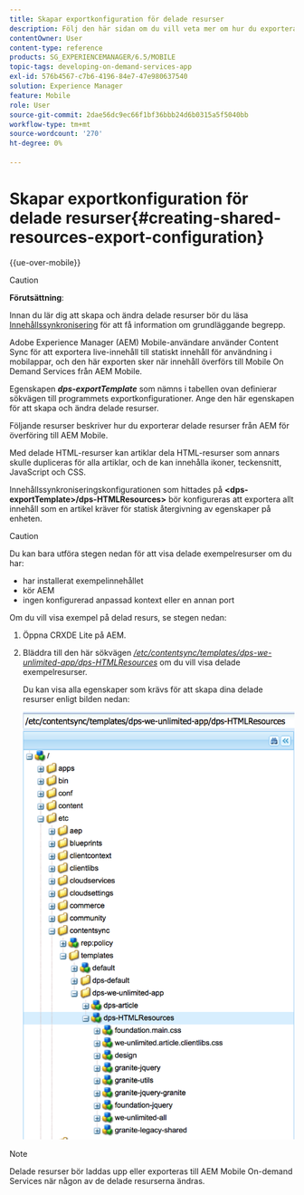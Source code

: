 ```yaml
---
title: Skapar exportkonfiguration för delade resurser
description: Följ den här sidan om du vill veta mer om hur du exporterar delade resurser från Adobe Experience Manager (AEM) för överföring till AEM Mobile.
contentOwner: User
content-type: reference
products: SG_EXPERIENCEMANAGER/6.5/MOBILE
topic-tags: developing-on-demand-services-app
exl-id: 576b4567-c7b6-4196-84e7-47e980637540
solution: Experience Manager
feature: Mobile
role: User
source-git-commit: 2dae56dc9ec66f1bf36bbb24d6b0315a5f5040bb
workflow-type: tm+mt
source-wordcount: '270'
ht-degree: 0%

---
```


# Skapar exportkonfiguration för delade resurser{#creating-shared-resources-export-configuration}

{{ue-over-mobile}}

>[!CAUTION]
>
>**Förutsättning**:
>
>Innan du lär dig att skapa och ändra delade resurser bör du läsa [Innehållssynkronisering](/help/mobile/mobile-ondemand-contentsync.md) för att få information om grundläggande begrepp.

Adobe Experience Manager (AEM) Mobile-användare använder Content Sync för att exportera live-innehåll till statiskt innehåll för användning i mobilappar, och den här exporten sker när innehåll överförs till Mobile On Demand Services från AEM Mobile.

Egenskapen ***dps-exportTemplate*** som nämns i tabellen ovan definierar sökvägen till programmets exportkonfigurationer. Ange den här egenskapen för att skapa och ändra delade resurser.

Följande resurser beskriver hur du exporterar delade resurser från AEM för överföring till AEM Mobile.

Med delade HTML-resurser kan artiklar dela HTML-resurser som annars skulle dupliceras för alla artiklar, och de kan innehålla ikoner, teckensnitt, JavaScript och CSS.

Innehållssynkroniseringskonfigurationen som hittades på **&lt;dps-exportTemplate>/dps-HTMLResources>** bör konfigureras att exportera allt innehåll som en artikel kräver för statisk återgivning av egenskaper på enheten.

>[!CAUTION]
>
>Du kan bara utföra stegen nedan för att visa delade exempelresurser om du har:
>
>* har installerat exempelinnehållet
>* kör AEM
>* ingen konfigurerad anpassad kontext eller en annan port
>

Om du vill visa exempel på delad resurs, se stegen nedan:

1. Öppna CRXDE Lite på AEM.
1. Bläddra till den här sökvägen *[/etc/contentsync/templates/dps-we-unlimited-app/dps-HTMLResources](http://localhost:4502/crx/de/index.jsp#/etc/contentsync/templates/dps-we-unlimited-app/dps-HTMLResources)* om du vill visa delade exempelresurser.

   Du kan visa alla egenskaper som krävs för att skapa dina delade resurser enligt bilden nedan:

   ![chlimage_1-145](assets/chlimage_1-145.png)

>[!NOTE]
>
>Delade resurser bör laddas upp eller exporteras till AEM Mobile On-demand Services när någon av de delade resurserna ändras.
